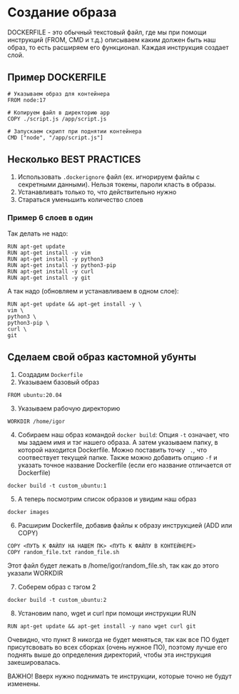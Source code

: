 # Создание образа
DOCKERFILE - это обычный текстовый файл, где мы при помощи инструкций (FROM, CMD и т.д.) описываем каким должен быть наш образ, то есть расширяем его функционал. Каждая инструкция создает слой.
## Пример DOCKERFILE
```
# Указываем образ для контейнера
FROM node:17 

# Копируем файл в директорию app
COPY ./script.js /app/script.js

# Запускаем скрипт при поднятии контейнера
CMD ["node", "/app/script.js"]
```

## Несколько BEST PRACTICES
1. Использовать ```.dockerignore``` файл (ex. игнорируем файлы с секретными данными). Нельзя токены, пароли класть в образы.
2. Устанавливать только то, что действительно нужно
3. Стараться уменьшить количество слоев

### Пример 6 слоев в один
Так делать не надо:
```
RUN apt-get update 
RUN apt-get install -y vim
RUN apt-get install -y python3
RUN apt-get install -y python3-pip
RUN apt-get install -y curl
RUN apt-get install -y git
```

А так надо (обновляем и устанавливаем в одном слое):
```
RUN apt-get update && apt-get install -y \
vim \
python3 \
python3-pip \
curl \
git
```

## Сделаем свой образ кастомной убунты
1. Создадим ```Dockerfile```
2. Указываем базовый образ
```
FROM ubuntu:20.04
```
3. Указываем рабочую директорию
```
WORKDIR /home/igor
```
4. Собираем наш образ командой ```docker build```:
Опция ```-t``` означает, что мы задаем имя и тэг нашего образа.
А затем указываем папку, в которой находится Dockerfile. Можно поставить точку ``` .```, что соотвествует текущей папке.
Также можно добавить опцию ```-f``` и указать точное название Dockerfile (если его название отличается от Dockerfile)
```
docker build -t custom_ubuntu:1
```
5. А теперь посмотрим список образов и увидим наш образ
```
docker images
```
6. Расширим Dockerfile, добавив файлы к образу инструкцией (ADD или COPY)
```
COPY <ПУТЬ К ФАЙЛУ НА НАШЕМ ПК> <ПУТЬ К ФАЙЛУ В КОНТЕЙНЕРЕ>
COPY random_file.txt random_file.sh
```

Этот файл будет лежать в /home/igor/random_file.sh, так как до этого указали WORKDIR

7. Соберем образ с тэгом 2
```
docker build -t custom_ubuntu:2
```

8. Установим nano, wget и curl при помощи инструкции RUN
```
RUN apt-get update && apt-get install -y nano wget curl git
```
Очевидно, что пункт 8 никогда не будет меняться, так как все ПО будет присутсвовать во всех сборках (очень нужное ПО), поэтому лучше его поднять выше до определения директорий, чтобы эта инструкция закешировалась. 

ВАЖНО! Вверх нужно поднимать те инструкции, которые точно не будут изменены.




